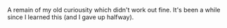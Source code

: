 A remain of my old curiousity which didn't work out fine. It's been a while since I learned this (and I gave up halfway).
